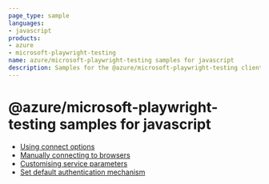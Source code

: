 ```yaml
---
page_type: sample
languages:
- javascript
products:
- azure
- microsoft-playwright-testing
name: azure/microsoft-playwright-testing samples for javascript
description: Samples for the @azure/microsoft-playwright-testing client library
---
```


# @azure/microsoft-playwright-testing samples for javascript

- [Using connect options](https://github.com/Azure/azure-sdk-for-js/blob/main/sdk/playwrighttesting/microsoft-playwright-testing/samples/v1/javascript/using-connect-options/README.md)
- [Manually connecting to browsers](https://github.com/Azure/azure-sdk-for-js/blob/main/sdk/playwrighttesting/microsoft-playwright-testing/samples/v1/javascript/manually-connecting-to-browsers/README.md)
- [Customising service parameters](https://github.com/Azure/azure-sdk-for-js/blob/main/sdk/playwrighttesting/microsoft-playwright-testing/samples/v1/javascript/customising-service-parameters/README.md)
- [Set default authentication mechanism](https://github.com/Azure/azure-sdk-for-js/blob/main/sdk/playwrighttesting/microsoft-playwright-testing/samples/v1/javascript/set-default-authentication-mechanism/README.md)